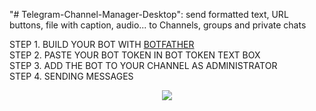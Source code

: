 "# Telegram-Channel-Manager-Desktop": send formatted text, URL buttons, file with caption, audio... to Channels, groups and private chats

STEP 1. BUILD YOUR BOT WITH <a href="https://telegram.me/BotFather">BOTFATHER</a></br>
STEP 2. PASTE YOUR BOT TOKEN IN BOT TOKEN TEXT BOX </br>
STEP 3. ADD THE BOT TO YOUR CHANNEL AS ADMINISTRATOR</br>
STEP 4. SENDING MESSAGES

<p align="center">
  <img src="http://introducing.ir/wp-content/uploads/2016/05/App.jpg"/>
